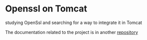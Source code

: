 # Openssl on Tomcat

studying OpenSsl and searching for a way to integrate it in Tomcat

The documentation related to the project is in another [repository](https://github.com/facenord-sud/tomcat-openssl-doc)
